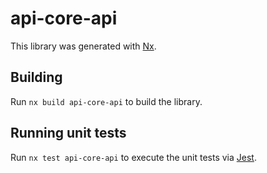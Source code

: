 # api-core-api

This library was generated with [Nx](https://nx.dev).

## Building

Run `nx build api-core-api` to build the library.

## Running unit tests

Run `nx test api-core-api` to execute the unit tests via [Jest](https://jestjs.io).
